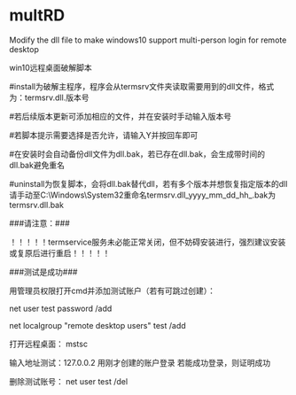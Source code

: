 # multRD
Modify the dll file to make windows10 support multi-person login for remote desktop

win10远程桌面破解脚本

#install为破解主程序，程序会从termsrv文件夹读取需要用到的dll文件，格式为：termsrv.dll.版本号

#若后续版本更新可添加相应的文件，并在安装时手动输入版本号

#若脚本提示需要选择是否允许，请输入Y并按回车即可

#在安装时会自动备份dll文件为dll.bak，若已存在dll.bak，会生成带时间的dll.bak避免重名


#uninstall为恢复脚本，会将dll.bak替代dll，若有多个版本并想恢复指定版本的dll请手动至C:\Windows\System32重命名termsrv.dll_yyyy_mm_dd_hh_.bak为termsrv.dll.bak

###请注意：###

！！！！！termservice服务未必能正常关闭，但不妨碍安装进行，强烈建议安装或复原后进行重启！！！！！

###测试是成功###

用管理员权限打开cmd并添加测试账户（若有可跳过创建）：

net user test password /add

net localgroup "remote desktop users" test /add

打开远程桌面：
mstsc

输入地址测试：127.0.0.2
用刚才创建的账户登录
若能成功登录，则证明成功

删除测试账号：
net user test /del
